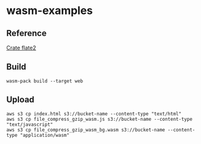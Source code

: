 # wasm-examples

## Reference
[Crate flate2](https://docs.rs/flate2/latest/flate2/index.html)

## Build
```
wasm-pack build --target web
```

## Upload
```
aws s3 cp index.html s3://bucket-name --content-type "text/html"
aws s3 cp file_compress_gzip_wasm.js s3://bucket-name --content-type "text/javascript"
aws s3 cp file_compress_gzip_wasm_bg.wasm s3://bucket-name --content-type "application/wasm"
```
